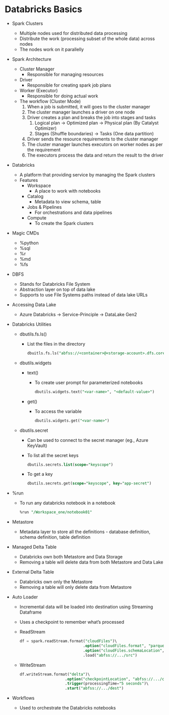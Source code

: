 # Databricks Basics

- Spark Clusters
    - Multiple nodes used for distributed data processing
    - Distribute the work (processing subset of the whole data) across nodes
    - The nodes work on it parallelly
- Spark Architecture
    - Cluster Manager
        - Responsible for managing resources
    - Driver
        - Responsible for creating spark job plans
    - Worker (Executor)
        - Responsible for doing actual work
    - The workflow (Cluster Mode)
        1. When a job is submitted, it will goes to the cluster manager
        2. The cluster manager launches a driver on one node
        3. Driver creates a plan and breaks the job into stages and tasks
            1. Logical plan → Optimized plan → Physical plan (By Catalyst Optimizer)
            2. Stages (Shuffle boundaries) → Tasks (One data partition)
        4. Driver sends the resource requirements to the cluster manager
        5. The cluster manager launches executors on worker nodes as per the requirement
        6. The executors process the data and return the result to the driver
- Databricks
    - A platform that providing service by managing the Spark clusters
    - Features
        - Workspace
            - A place to work with notebooks
        - Catalog
            - Metadata to view schema, table
        - Jobs & Pipelines
            - For orchestrations and data pipelines
        - Compute
            - To create the Spark clusters
- Magic CMDs
    - %python
    - %sql
    - %r
    - %md
    - %fs
- DBFS
    - Stands for Databricks File System
    - Abstraction layer on top of data lake
    - Supports to use File Systems paths instead of data lake URLs
- Accessing Data Lake
    - Azure Databricks → Service-Principle → DataLake Gen2
- Databricks Utilities
    - dbutils.fs.ls()
        - List the files in the directory
            
            ```sql
            dbuitls.fs.ls("abfss://<container>@<storage-account>.dfs.core.windows.net/")
            ```
            
    - dbutils.widgets
        - text()
            - To create user prompt for parameterized notebooks
                
                ```sql
                dbutils.widgets.text("<var-name>", "<default-value>")
                ```
                
        - get()
            - To access the variable
                
                ```sql
                dbutils.widgets.get("<var-name>")
                ```
                
    - dbutils.secret
        - Can be used to connect to the secret manager (eg., Azure KeyVault)
        - To list all the secret keys
            
            ```sql
            dbutils.secrets.list(scope="keyscope")
            ```
            
        - To get a key
            
            ```sql
            dbutils.secrets.get(scope="keyscope", key="app-secret")
            ```
            
- %run
    - To run any databricks notebook in a notebook
        
        ```sql
        %run "/Workspace_one/notebook01"
        ```
        
- Metastore
    - Metadata layer to store all the definitions - database definition, schema definition, table definition
- Managed Delta Table
    - Databricks own both Metastore and Data Storage
    - Removing a table will delete data from both Metastore and Data Lake
- External Delta Table
    - Databricks own only the Metastore
    - Removing a table will only delete data from Metastore
- Auto Loader
    - Incremental data will be loaded into destination using Streaming Dataframe
    - Uses a checkpoint to remember what’s processed
    - ReadStream
        
        ```sql
        df = spark.readStream.format("cloudFiles")\
        							.option("cloudFiles.format", "parquet")\
        							.option("cloudFiles.schemaLocation", "abfss://.../checkpoint")\
        							.load("abfss://.../src")
        ```
        
    - WriteStream
        
        ```sql
        df.writeStream.format("delta")\
        					.option("checkpointLocation", "abfss://.../checkpoint")\
        					.trigger(processingTime="5 seconds")\
        					.start("abfss://.../dest")
        ```
        
- Workflows
    - Used to orchestrate the Databricks notebooks